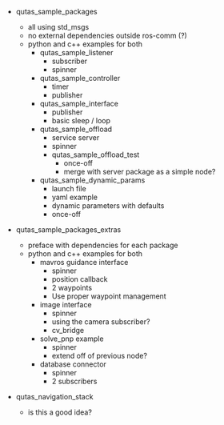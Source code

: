 - qutas_sample_packages
  - all using std_msgs
  - no external dependencies outside ros-comm (?)
  - python and c++ examples for both
    - qutas_sample_listener
      - subscriber
	  - spinner
    - qutas_sample_controller
      - timer
      - publisher
    - qutas_sample_interface
      - publisher
      - basic sleep / loop
    - qutas_sample_offload
      - service server
      - spinner
      - qutas_sample_offload_test
        - once-off
        - merge with server package as a simple node?
    - qutas_sample_dynamic_params
      - launch file
      - yaml example
      - dynamic parameters with defaults
      - once-off

- qutas_sample_packages_extras
  - preface with dependencies for each package
  - python and c++ examples for both
    - mavros guidance interface
      - spinner
      - position callback
      - 2 waypoints
      - Use proper waypoint management
	- image interface
      - spinner
      - using the camera subscriber?
      - cv_bridge
	- solve_pnp example
      - spinner
      - extend off of previous node?
	- database connector
      - spinner
      - 2 subscribers

- qutas_navigation_stack
  - is this a good idea?
